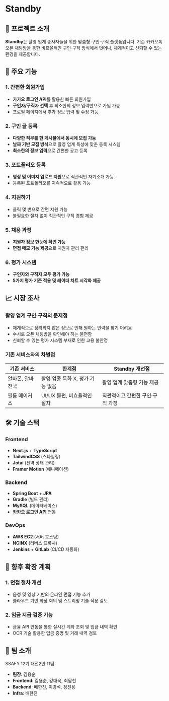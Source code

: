 # Standby

## 🚀 프로젝트 소개
**Standby**는 촬영 업계 종사자들을 위한 맞춤형 구인·구직 플랫폼입니다. 기존 카카오톡 오픈 채팅방을 통한 비효율적인 구인·구직 방식에서 벗어나, 체계적이고 신뢰할 수 있는 환경을 제공합니다.

## 📌 주요 기능
### 1. 간편한 회원가입
- **카카오 로그인 API**를 활용한 빠른 회원가입
- **구인자/구직자 선택** 후 최소한의 정보 입력만으로 가입 가능
- 프로필 페이지에서 추가 정보 입력 및 수정 가능

### 2. 구인 글 등록
- **다양한 직무를 한 게시물에서 동시에 모집 가능**
- **날짜 기반 모집 방식**으로 촬영 업계 특성에 맞춘 등록 시스템
- **최소한의 정보 입력**으로 간편한 공고 등록

### 3. 포트폴리오 등록
- **영상 및 이미지 업로드 지원**으로 직관적인 자기소개 가능
- 등록된 포트폴리오를 지속적으로 활용 가능

### 4. 지원하기
- 클릭 몇 번으로 간편 지원 가능
- 불필요한 절차 없이 직관적인 구직 경험 제공

### 5. 채용 과정
- **지원자 정보 한눈에 확인 가능**
- **면접 메모 기능 제공**으로 지원자 관리 편리

### 6. 평가 시스템
- **구인자와 구직자 모두 평가 가능**
- **5가지 평가 기준 적용 및 레이더 차트 시각화 제공**

## 📈 시장 조사
### 촬영 업계 구인·구직의 문제점
- 체계적으로 정리되지 않은 정보로 인해 원하는 인력을 찾기 어려움
- 수시로 오픈 채팅방을 확인해야 하는 불편함
- 신뢰할 수 있는 평가 시스템 부재로 인한 고용 불안정

### 기존 서비스와의 차별점
| 기존 서비스 | 한계점 | Standby 개선점 |
|------------|--------|---------------|
| 알바몬, 알바천국 | 촬영 업종 특화 X, 평가 기능 없음 | 촬영 업계 맞춤형 기능 제공 |
| 필름 메이커스 | UI/UX 불편, 비효율적인 절차 | 직관적이고 간편한 구인·구직 과정 |

## 🛠 기술 스택
### Frontend
- **Next.js** + **TypeScript**
- **TailwindCSS** (스타일링)
- **Jotai** (전역 상태 관리)
- **Framer Motion** (애니메이션)

### Backend
- **Spring Boot** + **JPA**
- **Gradle** (빌드 관리)
- **MySQL** (데이터베이스)
- **카카오 로그인 API** 연동

### DevOps
- **AWS EC2** (서버 호스팅)
- **NGINX** (리버스 프록시)
- **Jenkins** + **GitLab** (CI/CD 자동화)

## 🎯 향후 확장 계획
### 1. 면접 절차 개선
- 음성 및 영상 기반의 온라인 면접 기능 추가
- 클라우드 기반 화상 회의 및 스트리밍 기술 적용 검토

### 2. 임금 지급 검증 기능
- 금융 API 연동을 통한 실시간 계좌 조회 및 입금 내역 확인
- OCR 기술 활용한 입금 증명 및 거래 내역 검토

## 📢 팀 소개
SSAFY 12기 대전2반 11팀

- **팀장**: 김용순
- **Frontend**: 김용순, 강대욱, 최담천
- **Backend**: 배한진, 이경석, 정진용
- **Infra**: 배한진
